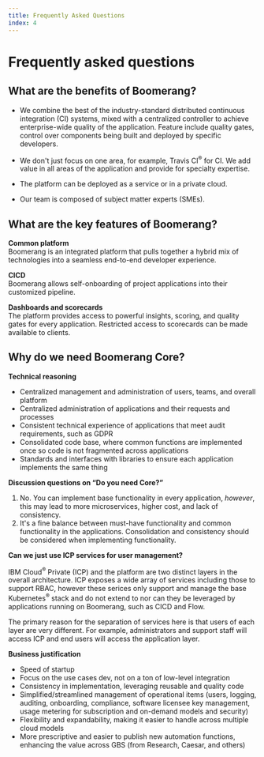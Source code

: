 ```yaml
---
title: Frequently Asked Questions
index: 4
---
```


# Frequently asked questions

## What are the benefits of Boomerang?

- We combine the best of the industry-standard distributed continuous integration (CI) systems, mixed with a centralized controller to achieve enterprise-wide  quality of the application. Feature include quality gates, control over components being built and deployed by specific developers. 

- We don't just focus on one area, for example, Travis CI<sup>®</sup> for CI. We add value in all areas of the application and provide for specialty expertise.

- The platform can be deployed as a service or in a private cloud.

- Our team is composed of subject matter experts (SMEs).

## What are the key features of Boomerang?

**Common platform**  
Boomerang is an integrated platform that pulls together a hybrid mix of technologies into a seamless end-to-end developer experience.

**CICD**  
Boomerang allows self-onboarding of project applications into their customized pipeline.

**Dashboards and scorecards**  
The platform provides access to powerful insights, scoring, and quality gates for every application. Restricted access to scorecards can be made available to clients.

## Why do we need Boomerang Core?

**Technical reasoning**

- Centralized management and administration of users, teams, and overall platform
- Centralized administration of applications and their requests and processes
- Consistent technical experience of applications that meet audit requirements, such as GDPR
- Consolidated code base, where common functions are implemented once so code is not fragmented across applications
- Standards and interfaces with libraries to ensure each application implements the same thing

**Discussion questions on “Do you need Core?”**

1. No. You can implement base functionality in every application, _however_, this may lead to more microservices, higher cost, and lack of consistency.
2. It's a fine balance between must-have functionality and common functionality in the applications. Consolidation and consistency should be considered when implementing functionality.

**Can we just use ICP services for user management?**

IBM Cloud<sup>®</sup> Private (ICP) and the platform are two distinct layers in the overall architecture. ICP exposes a wide array of services including those to support RBAC, however these serices only support and manage the base Kubernetes<sup>®</sup> stack and do not extend to nor can they be leveraged by applications running on Boomerang, such as CICD and Flow. 

The primary reason for the separation of services here is that users of each layer are very different. For example, administrators and support staff will access ICP and end users will access the application layer.

**Business justification**

- Speed of startup
- Focus on the use cases dev, not on a ton of low-level integration
- Consistency in implementation, leveraging reusable and quality code
- Simplified/streamlined management of operational items (users, logging, auditing, onboarding, compliance, software licensee key management, usage metering for subscription and on-demand models and security)
- Flexibility and expandability, making it easier to handle across multiple cloud models
- More prescriptive and easier to publish new automation functions, enhancing the value across GBS (from Research, Caesar, and others)
